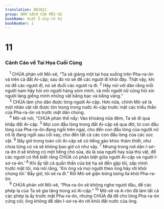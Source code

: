 ```yaml
---
translation: BD2011
group: NĂM SÁCH CỦA MÔI-SE
bookName: Xuất Ê-díp-tô Ký 
bookNumber: 2
---
```


<div class="title"><h1>11</h1><h3>Cảnh Cáo về Tai Họa Cuối Cùng</h3></div>
<span class="verse xu_11_1"> <sup>1</sup> CHÚA phán với Mô-sê, “Ta sẽ giáng một tai họa xuống trên Pha-ra-ôn và trên cả đất Ai-cập; sau đó nó sẽ để các ngươi đi khỏi đây. Thật vậy, khi nó để các ngươi đi, nó sẽ đuổi các ngươi ra đi. </span>
<span class="verse xu_11_2"><sup>2</sup> Hãy nói với dân rằng mỗi người nam hãy hỏi xin người hàng xóm mình, và mỗi người nữ cũng hỏi xin người láng giềng mình những vật bằng bạc và bằng vàng.”<br/></span>
<span class="verse xu_11_3"> <sup>3</sup> CHÚA làm cho dân được lòng người Ai-cập. Hơn nữa, chính Mô-sê là một nhân vật rất được tôn trọng trong nước Ai-cập trước mặt các triều thần của Pha-ra-ôn và trước mặt dân chúng.<br/></span>
<span class="verse xu_11_4"> <sup>4</sup> Mô-sê nói, “CHÚA phán thế nầy: Vào khoảng nửa đêm, Ta sẽ đi qua khắp đất Ai-cập. </span>
<span class="verse xu_11_5"><sup>5</sup> Mọi con đầu lòng trong đất Ai-cập sẽ qua đời, từ con đầu lòng của Pha-ra-ôn đang ngồi trên ngai, cho đến con đầu lòng của người nữ nô lệ đang ngồi sau cối xay, cho đến tất cả các con đầu lòng của các súc vật. </span>
<span class="verse xu_11_6"><sup>6</sup> Bấy giờ trong toàn cõi Ai-cập sẽ có tiếng gào khóc thảm thiết, như chưa từng có và sẽ không bao giờ có như vậy. </span>
<span class="verse xu_11_7"><sup>7</sup> Nhưng trong nơi dân I-sơ-ra-ên ở sẽ không có một tiếng chó sủa, dù là sủa người hay sủa thú vật, để các ngươi có thể biết rằng CHÚA có phân biệt giữa người Ai-cập và người I-sơ-ra-ên.’ </span>
<span class="verse xu_11_8"><sup>8</sup> Khi ấy tất cả quần thần của bệ hạ sẽ đến gặp tôi, sấp mình trước mặt tôi, mà nói rằng, ‘Xin ông và mọi người theo ông hãy rời khỏi chúng tôi.’ Bấy giờ, tôi sẽ ra đi.” Rồi Mô-sê giận bừng bừng lìa khỏi Pha-ra-ôn.<br/></span>
<span class="verse xu_11_9"> <sup>9</sup> CHÚA phán với Mô-sê, “Pha-ra-ôn sẽ không nghe ngươi đâu, để các phép lạ của Ta sẽ gia tăng trong xứ Ai-cập.” </span>
<span class="verse xu_11_10"><sup>10</sup> Mô-sê và A-rôn đã làm tất cả các phép lạ ấy trước mặt Pha-ra-ôn, nhưng CHÚA đã để cho lòng Pha-ra-ôn cứng cỏi; ông không để dân I-sơ-ra-ên rời khỏi đất nước của ông.<br/></span>
